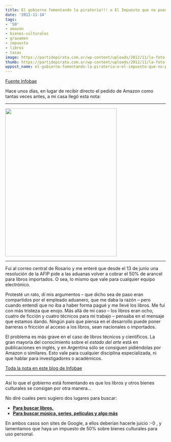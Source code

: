 ```yaml
---
title: El gobierno fomentando la piratería!!! o El Impuesto que no puede existir
date: '2012-11-14'
tags:
- '50'
- amazon
- bienes-culturales
- gravamen
- impuesto
- libros
- tasas
image: https://partidopirata.com.ar/wp-content/uploads/2012/11/la-foto.jpg
thumb: https://partidopirata.com.ar/wp-content/uploads/2012/11/la-foto-150x150.jpg
wppost_name: el-gobierno-fomentando-la-pirateria-o-el-impuesto-que-no-puede-existir
---
```


<a href="http://blogs.infobae.com/si-logo/2012/11/12/el-impuesto-que-no-puede-existir/" target="_blank">Fuente Infobae</a>

Hace unos días, en lugar de recibir directo el pedido de Amazon como tantas veces antes, a mi casa llegó esta nota:

<hr />

<a href="https://partidopirata.com.ar/wp-content/uploads/2012/11/la-foto.jpg"><img class="aligncenter size-full wp-image-7380" title="la-foto" src="https://partidopirata.com.ar/wp-content/uploads/2012/11/la-foto.jpg" alt="" width="350" height="466" /></a>

<hr />

Fui al correo central de Rosario y me enteré que desde el 13 de junio una resolución de la AFIP pide a las aduanas volver a cobrar el 50% de arancel para libros importados. O sea, lo mismo que vale para cualquier equipo electrónico.

Protesté un rato, dí mis argumentos – que dicho sea de paso eran compartidos por el empleado aduanero, que me daba la razón – pero cuando entendí que no iba a haber forma pagué y me llevé los libros. Me fuí con más tristeza que enojo. Más allá de mi caso – los libros eran ocho, cuatro de ficción y cuatro técnicos para mi trabajo – pensaba en el mensaje que estamos dando. Ningún país que piensa en el desarrollo puede poner barreras o fricción al acceso a los libros, sean nacionales o importados.

El problema es más grave en el caso de libros técnicos y científicos. La gran mayoría del conocimiento sobre el <em>estado del arte</em> está en publicaciones en inglés, y en Argentina sólo se consiguen pidiéndolas por Amazon o similares. Esto vale para cualquier disciplina especializada, ni que hablar para investigadores o académicos.

<a href="http://blogs.infobae.com/si-logo/2012/11/12/el-impuesto-que-no-puede-existir/" target="_blank">Toda la nota en este blog de Infobae</a>

<hr />

Así lo que el gobierno está fomentando es que los libros y otros bienes culturales se consigan por otra manera...

No diré cuales pero sugiero dos lugares para buscar:
<ul>
	<li><strong><a href="https://www.google.com/cse/home?cx=015744699536747119104%3Afk9msc0lnua&amp;hl=en&amp;lr=all" target="_blank">Para buscar libros.</a></strong></li>
	<li><strong><a href="https://www.google.com/cse/home?cx=015744699536747119104%3A6nr3z4bkd0g&amp;hl=en&amp;lr=all" target="_blank">Para buscar música, series, películas y algo más</a></strong></li>
</ul>
En ambos casos son sites de Google, a ellos deberían hacerle juicio :-0 , y lamentamos que haya un impuesto de 50% sobre bienes culturales para uso personal.
